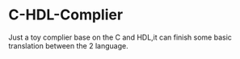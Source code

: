 # C-HDL-Complier
Just a toy complier base on the C and HDL,it can finish some basic translation between the 2 language.
